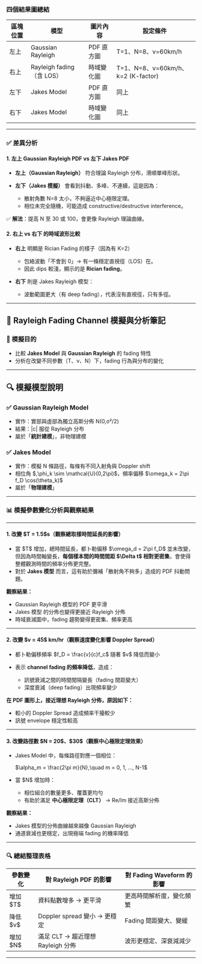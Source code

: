 ### 四個結果圖總結

| 區塊位置 | 模型                     | 圖片內容    | 設定條件                            |
| ---- | ---------------------- | ------- | ------------------------------- |
| 左上   | Gaussian Rayleigh      | PDF 直方圖 | T=1、N=8、v=60km/h                |
| 右上   | Rayleigh fading（含 LOS） | 時域變化圖   | T=1、N=8、v=60km/h、k=2 (K-factor) |
| 左下   | Jakes Model            | PDF 直方圖 | 同上                              |
| 右下   | Jakes Model            | 時域變化圖   | 同上                              |

---

### ✅ 差異分析

#### 1. 左上 Gaussian Rayleigh PDF vs 左下 Jakes PDF

* **左上（Gaussian Rayleigh）** 符合理論 Rayleigh 分布，滑順單峰形狀。
* **左下（Jakes 模擬）** 會看到抖動、多峰、不連續，這是因為：

  * 散射角數 N=8 太小，不夠逼近中心極限定理。
  * 相位未完全隨機，可能造成 constructive/destructive interference。

✅ **解法**：提高 N 至 30 或 100，會更像 Rayleigh 理論曲線。

#### 2. 右上 vs 右下 的時域波形比較

* **右上** 明顯是 Rician Fading 的樣子（因為有 K=2）

  * 包絡波動「不會到 0」→ 有一條穩定直視徑（LOS）在。
  * 因此 dips 較淺，顯示的是 **Rician fading**。

* **右下** 則是 Jakes Rayleigh 模型：

  * 波動範圍更大（有 deep fading），代表沒有直視徑，只有多徑。

---

## 📡 Rayleigh Fading Channel 模擬與分析筆記

### 🎯 模擬目的

* 比較 **Jakes Model** 與 **Gaussian Rayleigh** 的 fading 特性
* 分析在改變不同參數（T、v、N）下，fading 行為與分布的變化

---

## 🔍 模擬模型說明

### ✅ Gaussian Rayleigh Model

* 實作：實部與虛部為獨立高斯分佈 N(0,σ²/2)
* 結果：|c| 服從 Rayleigh 分布
* 屬於「**統計建模**」，非物理建模

### ✅ Jakes Model

* 實作：模擬 N 條路徑，每條有不同入射角與 Doppler shift
* 相位角 \$,\phi\_k \sim \mathcal{U}(0,2\pi)\$，頻率偏移 \$\omega\_k = 2\pi f\_D \cos(\theta\_k)\$
* 屬於「**物理建模**」

---

### 📊 模擬參數變化分析與觀察結果

---

#### 1. 改變 \$T = 1.5\$s（觀察總取樣時間延長的影響）

* 當 \$T\$ 增加，總時間延長，都卜勒偏移 \$\omega\_d = 2\pi f\_D\$ 並未改變，但因為時間軸變長，**每個樣本間的時間間距 \$\Delta t\$ 相對更密集**，會使得整體觀測時間的頻率分佈更完整。
* 對於 **Jakes 模型** 而言，這有助於彌補「散射角不夠多」造成的 PDF 抖動問題。

**觀察結果：**

* Gaussian Rayleigh 模型的 PDF 更平滑
* Jakes 模型 的分佈也變得更接近 Rayleigh 分佈
* 時域衰減圖中，fading 趨勢變得更密集、頻率更高

---

#### 2. 改變 \$v = 45\$ km/hr（觀察速度變化影響 Doppler Spread）

* 都卜勒偏移頻率 \$f\_D = \frac{v}{c}f\_c\$ 隨著 \$v\$ 降低而變小
* 表示 **channel fading 的頻率降低**，造成：

  * 訊號衰減之間的時間間隔變長（fading 間距變大）
  * 深度衰減（deep fading）出現頻率變少

**在 PDF 圖形上，接近理想 Rayleigh 分佈，原因如下：**

* 較小的 Doppler Spread 造成頻率干擾較少
* 訊號 envelope 穩定性較高

---

#### 3. 改變路徑數 \$N = 20\$、\$30\$（觀察中心極限定理效果）

* Jakes Model 中，每條路徑對應一個相位：

  $\alpha_m = \frac{2\pi m}{N},\quad m = 0, 1, ..., N-1$

* 當 \$N\$ 增加時：

  * 相位組合的數量更多、覆蓋更均勻
  * 有助於滿足 **中心極限定理（CLT）** → Re/Im 接近高斯分佈

**觀察結果：**

* Jakes 模型的分佈曲線越來越像 Gaussian Rayleigh
* 通道衰減也更穩定，出現極端 fading 的機率降低

---

### 🔍 總結整理表格

| 參數變化     | 對 Rayleigh PDF 的影響        | 對 Fading Waveform 的影響 |
| -------- | ------------------------- | --------------------- |
| 增加 \$T\$ | 資料點數增多 → 更平滑              | 更高時間解析度，變化頻繁          |
| 降低 \$v\$ | Doppler spread 變小 → 更穩定   | Fading 間距變大、變緩        |
| 增加 \$N\$ | 滿足 CLT → 趨近理想 Rayleigh 分佈 | 波形更穩定、深衰減減少           |

---
